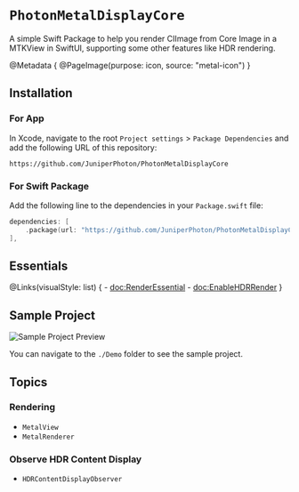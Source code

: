# ``PhotonMetalDisplayCore``

A simple Swift Package to help you render CIImage from Core Image in a MTKView in SwiftUI, supporting some other features like HDR rendering.

@Metadata {
    @PageImage(purpose: icon, source: "metal-icon")
}

## Installation

### For App

In Xcode, navigate to the root `Project settings` > `Package Dependencies` and add the following URL of this repository:

```
https://github.com/JuniperPhoton/PhotonMetalDisplayCore
```

### For Swift Package

Add the following line to the dependencies in your `Package.swift` file:

```swift
dependencies: [
    .package(url: "https://github.com/JuniperPhoton/PhotonMetalDisplayCore", from: "1.0.1")
],
```

## Essentials

@Links(visualStyle: list) {
    - <doc:RenderEssential>
    - <doc:EnableHDRRender>
}

## Sample Project

![Sample Project Preview](demo-intro)

You can navigate to the `./Demo` folder to see the sample project.

## Topics

### Rendering

- ``MetalView``
- ``MetalRenderer``

### Observe HDR Content Display

- ``HDRContentDisplayObserver``
